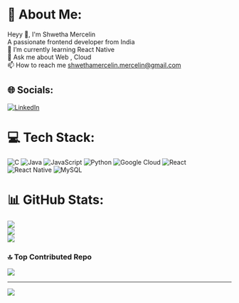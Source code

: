 # 💫 About Me:
Heyy 👋, I'm Shwetha Mercelin<br>A passionate frontend developer from India<br>🌱 I’m currently learning React Native<br>💬 Ask me about Web , Cloud<br>📫 How to reach me shwethamercelin.mercelin@gmail.com<br>


## 🌐 Socials:
[![LinkedIn](https://img.shields.io/badge/LinkedIn-%230077B5.svg?logo=linkedin&logoColor=white)](https://linkedin.com/in/https://www.linkedin.com/in/shwetha-mercelin-376b0a228) 

# 💻 Tech Stack:
![C](https://img.shields.io/badge/c-%2300599C.svg?style=for-the-badge&logo=c&logoColor=white) ![Java](https://img.shields.io/badge/java-%23ED8B00.svg?style=for-the-badge&logo=openjdk&logoColor=white) ![JavaScript](https://img.shields.io/badge/javascript-%23323330.svg?style=for-the-badge&logo=javascript&logoColor=%23F7DF1E) ![Python](https://img.shields.io/badge/python-3670A0?style=for-the-badge&logo=python&logoColor=ffdd54) ![Google Cloud](https://img.shields.io/badge/GoogleCloud-%234285F4.svg?style=for-the-badge&logo=google-cloud&logoColor=white) ![React](https://img.shields.io/badge/react-%2320232a.svg?style=for-the-badge&logo=react&logoColor=%2361DAFB) ![React Native](https://img.shields.io/badge/react_native-%2320232a.svg?style=for-the-badge&logo=react&logoColor=%2361DAFB) ![MySQL](https://img.shields.io/badge/mysql-4479A1.svg?style=for-the-badge&logo=mysql&logoColor=white)
# 📊 GitHub Stats:
![](https://github-readme-stats.vercel.app/api?username=SHWETHAMERCELIN&theme=dark&hide_border=false&include_all_commits=false&count_private=false)<br/>
![](https://github-readme-streak-stats.herokuapp.com/?user=SHWETHAMERCELIN&theme=dark&hide_border=false)<br/>
![](https://github-readme-stats.vercel.app/api/top-langs/?username=SHWETHAMERCELIN&theme=dark&hide_border=false&include_all_commits=false&count_private=false&layout=compact)

### 🔝 Top Contributed Repo
![](https://github-contributor-stats.vercel.app/api?username=SHWETHAMERCELIN&limit=5&theme=dark&combine_all_yearly_contributions=true)

---
[![](https://visitcount.itsvg.in/api?id=SHWETHAMERCELIN&icon=0&color=1)](https://visitcount.itsvg.in)

<!-- Proudly created with GPRM ( https://gprm.itsvg.in ) -->
